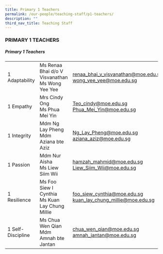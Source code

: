 ```yaml
---
title: Primary 1 Teachers
permalink: /our-people/teaching-staff/p1-teachers/
description: ""
third_nav_title: Teaching Staff
---
```

### PRIMARY 1 TEACHERS

##### Primary 1 Teachers

|  	|  	|  	|
|---	|---	|---	|
| 1 Adaptability 	| Ms Renaa Bhai d/o V Visvanathan<br>Ms Wong Yee Yee 	| [renaa\_bhai\_v_visvanathan@moe.edu.sg](mailto:renaa_bhai_v_visvanathan@moe.gov.sg)  <br>[wong\_yee\_yee@moe.edu.sg](mailto:wong_yee_yee@moe.edu.sg) 	|
| 1 Empathy 	| Mrs Cindy Ong<br>Ms Phua Mei Yin 	| [Teo\_cindy@moe.edu.sg](mailto:Teo_Cindy@moe.edu.sg)  <br>[Phua\_Mei\_Yin@moe.edu.sg](mailto:Phua_Mei_Yin@moe.edu.sg)	|	
| 1 Integrity 	| Mdm Ng Lay Pheng<br>Mdm Aziana bte Aziz 	| [Ng\_Lay_Pheng@moe.edu.sg](mailto:Ng_Lay_Pheng@moe.edu.sg)  <br>[aziana\_aziz@moe.edu.sg](mailto:aziana_aziz@moe.edu.sg)	|
| 1 Passion 	| Mdm Nur Aisha<br>Ms Liew Siim Wii 	| [hamzah\_mahmid@moe.edu.sg](mailto:hamzah_mahmid@moe.edu.sg)  <br>[Liew\_Siim_Wii@moe.edu.sg](mailto:Liew_Siim_Wii@moe.edu.sg)	|
| 1 Resilience 	| Ms Foo Siew I Cynthia <br>Ms Kuan Lay Chung Millie | [foo\_siew\_cynthia@moe.edu.sg](mailto:foo_siew_cynthia@moe.edu.sg)  <br>[kuan\_lay\_chung_millie@moe.edu.sg](mailto:kuan_lay_chung_millie@moe.edu.sg) 	|
|  1 Self-Discipline 	| Ms Chua Wen Qian<br>Mdm Amnah bte Jantan	| [chua\_wen\_qian@moe.edu.sg](mailto:chua_wen_qian@moe.edu.sg)  <br>[amnah\_jantan@moe.edu.sg](mailto:amnah_jantan@moe.edu.sg)	|